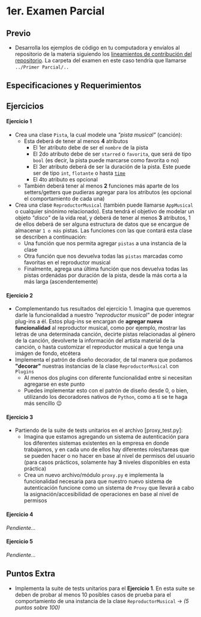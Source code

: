 # 1er. Examen Parcial

## Previo

- Desarrolla los ejemplos de código en tu computadora y envíalos al repositorio de la materia siguiendo los [lineamientos de contribución del repositorio](https://github.com/AnhellO/DAS_Sistemas#contributing). La carpeta del examen en este caso tendría que llamarse `../Primer Parcial/..`

## Especificaciones y Requerimientos

## Ejercicios

#### Ejercicio 1

- Crea una clase `Pista`, la cual modele una _"pista musical"_ (canción):
  - Esta deberá de tener al menos **4** atributos
    - El 1er atributo debe de ser el `nombre` de la pista
    - El 2do atributo debe de ser `starred` o `favorita`, que será de tipo `bool` (es decir, la pista puede marcarse como favorita o no)
    - El 3er atributo deberá de ser la duración de la pista. Este puede ser de tipo `int`, `flotante` o hasta [`time`](https://docs.python.org/3/library/datetime.html)
    - El 4to atributo es opcional
  - También deberá tener al menos **2** funciones más aparte de los setters/getters que pudieras agregar para los atributos (es opcional el comportamiento de cada una)
- Crea una clase `ReproductorMusical` (también puede llamarse `AppMusical` o cualquier sinónimo relacionado). Esta tendrá el objetivo de modelar un objeto _"disco"_ de la vida real, y deberá de tener al menos **3** atributos, 1 de ellos deberá de ser alguna estructura de datos que se encargue de almacenar `1 o más` pistas. Las funciones con las que contará esta clase se describen a continuación:
  - Una función que nos permita agregar `pistas` a una instancia de la clase
  - Otra función que nos devuelva todas las `pistas` marcadas como favoritas en el reproductor musical
  - Finalmente, agrega una última función que nos devuelva todas las pistas ordenádas por duración de la pista, desde la más corta a la más larga (ascendentemente)

#### Ejercicio 2

- Complementando tus resultados del ejercicio 1. Imagina que queremos darle la funcionalidad a nuestro _"reproductor musical"_ de poder integrar plug-ins a él. Estos plug-ins se encargan de **agregar nueva funcionalidad** al reproductor musical, como por ejemplo, mostrar las letras de una determinada canción, decirte pistas relacionadas al género de la canción, devolverte la información del artista material de la canción, o hasta customizar el reproductor musical a que tenga una imágen de fondo, etcétera
- Implementa el patrón de diseño decorador, de tal manera que podamos **"decorar"** nuestras instancias de la clase `ReproductorMusical` con `Plugins`
  - Al menos dos plugins con diferente funcionalidad entre si necesitan agregarse en este punto
  - Puedes implementar esto con el patrón de diseño desde 0, o bien, utilizando los decoradores nativos de `Python`, como a ti se te haga más sencillo :wink:

#### Ejercicio 3

- Partiendo de la suite de tests unitarios en el archivo [proxy_test.py]:
  - Imagina que estamos agregando un sistema de autenticación para los diferentes sistemas existentes en la empresa en donde trabajamos, y en cada uno de ellos hay diferentes roles/tareas que se pueden hacer o no hacer en base al nivel de permisos del usuario (para casos prácticos, solamente hay **3** niveles disponibles en esta práctica)
  - Crea un nuevo archivo/módulo `proxy.py` e implementa la funcionalidad necesaria para que nuestro nuevo sistema de autenticación funcione como un sistema de `Proxy` que llevará a cabo la asignación/accesibilidad de operaciones en base al nivel de permisos

#### Ejercicio 4

_Pendiente..._

#### Ejercicio 5

_Pendiente..._

## Puntos Extra

- Implementa la suite de tests unitarios para el **Ejercicio 1**. En esta suite se deben de probar al menos 10 posibles casos de prueba para el comportamiento de una instancia de la clase `ReproductorMusical` -> _(5 puntos sobre 100)_
